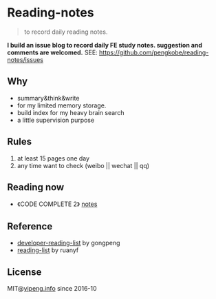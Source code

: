 # Reading-notes
 > to record daily reading notes.
 
**I build an issue blog to record daily FE study notes. suggestion and comments are welcomed.**
SEE: https://github.com/pengkobe/reading-notes/issues

## Why
* summary&think&write
* for my limited memory storage.
* build index for my heavy brain search
* a little supervision purpose

## Rules 
1. at least 15 pages one day
2. any time want to check (weibo || wechat || qq) 

## Reading now
* 《CODE COMPLETE 2》 [notes](./代码大全/README.md)

## Reference
* [developer-reading-list](http://lucida.me/blog/developer-reading-list/)  by gongpeng
* [reading-list](https://github.com/ruanyf/reading-list) by ruanyf


## License
MIT@[yipeng.info](http://yipeng.info) since 2016-10
